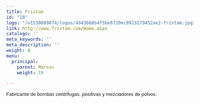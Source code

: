 ```yaml
---
title: Fristam
id: "10"
logo: "/v1530089074/logos/4943668b4f5be6720ec8923279452ae2-fristam.jpg"
link: http://www.fristam.com/Home.aspx
catalogo: ''
meta_keywords: ''
meta_description: ''
weight: 8
menu:
  principal:
    parent: Marcas
    weight: 19

---
```

<span style="font-size: 13px; font-family: arial,sans,sans-serif;" data-sheets-value="[null,2,&quot;Fabricnate de bombas centrifugas, positivas y mezcaldores de polvos.&quot;]" data-sheets-userformat="[null,null,513,[null,0],null,null,null,null,null,null,null,null,0]">Fabricante de bombas centrifugas, positivas y mezcladores de polvos.</span>